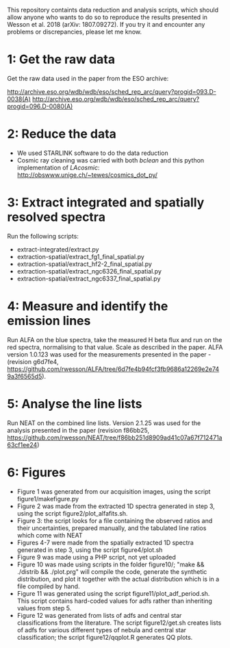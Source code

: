 This repository containts data reduction and analysis scripts, which should allow anyone who wants to do so to reproduce the results presented in Wesson et al. 2018 (arXiv: 1807.09272). If you try it and encounter any problems or discrepancies, please let me know.

# 1: Get the raw data

Get the raw data used in the paper from the ESO archive:

http://archive.eso.org/wdb/wdb/eso/sched_rep_arc/query?progid=093.D-0038(A)
http://archive.eso.org/wdb/wdb/eso/sched_rep_arc/query?progid=096.D-0080(A)

# 2: Reduce the data

* We used STARLINK software to do the data reduction
* Cosmic ray cleaning was carried with both *bclean* and this python implementation of *LAcosmic*: http://obswww.unige.ch/~tewes/cosmics_dot_py/

# 3: Extract integrated and spatially resolved spectra

Run the following scripts:

* extract-integrated/extract.py
* extraction-spatial/extract_fg1_final_spatial.py
* extraction-spatial/extract_hf2-2_final_spatial.py
* extraction-spatial/extract_ngc6326_final_spatial.py
* extraction-spatial/extract_ngc6337_final_spatial.py

# 4: Measure and identify the emission lines

Run ALFA on the blue spectra, take the measured H beta flux and run on the red spectra, normalising to that value. Scale as described in the paper. ALFA version 1.0.123 was used for the measurements presented in the paper - (revision g6d7fe4, https://github.com/rwesson/ALFA/tree/6d7fe4b94fcf3fb9686a12269e2e749a3f6565d5).

# 5: Analyse the line lists

Run NEAT on the combined line lists. Version 2.1.25 was used for the analysis presented in the paper (revision f86bb25, https://github.com/rwesson/NEAT/tree/f86bb251d8909ad41c07a67f712471a63cf1ee24)

# 6: Figures

* Figure 1 was generated from our acquisition images, using the script figure1/makefigure.py
* Figure 2 was made from the extracted 1D spectra generated in step 3, using the script figure2/plot_alfafits.sh.
* Figure 3: the script looks for a file containing the observed ratios and their uncertainties, prepared manually, and the tabulated line ratios which come with NEAT
* Figures 4-7 were made from the spatially extracted 1D spectra generated in step 3, using the script figure4/plot.sh 
* Figure 9 was made using a PHP script, not yet uploaded
* Figure 10 was made using scripts in the folder figure10/; "make && ./distrib && ./plot.prg" will compile the code, generate the synthetic distribution, and plot it together with the actual distribution which is in a file compiled by hand.
* Figure 11 was generated using the script figure11/plot_adf_period.sh. This script contains hard-coded values for adfs rather than inheriting values from step 5.
* Figure 12 was generated from lists of adfs and central star classifications from the literature. The script figure12/get.sh creates lists of adfs for various different types of nebula and central star classification; the script figure12/qqplot.R generates QQ plots.
